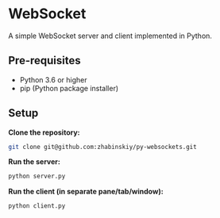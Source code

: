 # WebSocket

A simple WebSocket server and client implemented in Python.

## Pre-requisites

- Python 3.6 or higher
- pip (Python package installer)

## Setup

**Clone the repository:**
```bash
git clone git@github.com:zhabinskiy/py-websockets.git
```

**Run the server:**
```bash
python server.py
```

**Run the client (in separate pane/tab/window):**
```bash
python client.py
```
